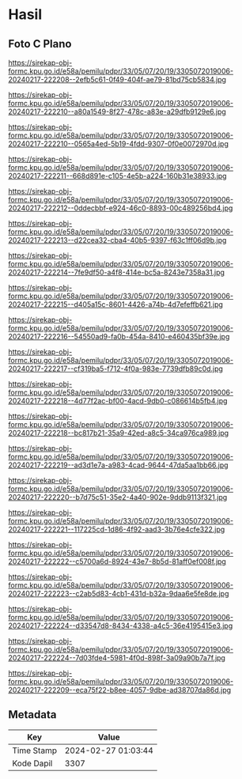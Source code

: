 # Hasil

## Foto C Plano

https://sirekap-obj-formc.kpu.go.id/e58a/pemilu/pdpr/33/05/07/20/19/3305072019006-20240217-222208--2efb5c61-0f49-404f-ae79-81bd75cb5834.jpg

https://sirekap-obj-formc.kpu.go.id/e58a/pemilu/pdpr/33/05/07/20/19/3305072019006-20240217-222210--a80a1549-8f27-478c-a83e-a29dfb9129e6.jpg

https://sirekap-obj-formc.kpu.go.id/e58a/pemilu/pdpr/33/05/07/20/19/3305072019006-20240217-222210--0565a4ed-5b19-4fdd-9307-0f0e0072970d.jpg

https://sirekap-obj-formc.kpu.go.id/e58a/pemilu/pdpr/33/05/07/20/19/3305072019006-20240217-222211--668d891e-c105-4e5b-a224-160b31e38933.jpg

https://sirekap-obj-formc.kpu.go.id/e58a/pemilu/pdpr/33/05/07/20/19/3305072019006-20240217-222212--0ddecbbf-e924-46c0-8893-00c489256bd4.jpg

https://sirekap-obj-formc.kpu.go.id/e58a/pemilu/pdpr/33/05/07/20/19/3305072019006-20240217-222213--d22cea32-cba4-40b5-9397-f63c1ff06d9b.jpg

https://sirekap-obj-formc.kpu.go.id/e58a/pemilu/pdpr/33/05/07/20/19/3305072019006-20240217-222214--7fe9df50-a4f8-414e-bc5a-8243e7358a31.jpg

https://sirekap-obj-formc.kpu.go.id/e58a/pemilu/pdpr/33/05/07/20/19/3305072019006-20240217-222215--d405a15c-8601-4426-a74b-4d7efeffb621.jpg

https://sirekap-obj-formc.kpu.go.id/e58a/pemilu/pdpr/33/05/07/20/19/3305072019006-20240217-222216--54550ad9-fa0b-454a-8410-e460435bf39e.jpg

https://sirekap-obj-formc.kpu.go.id/e58a/pemilu/pdpr/33/05/07/20/19/3305072019006-20240217-222217--cf319ba5-f712-4f0a-983e-7739dfb89c0d.jpg

https://sirekap-obj-formc.kpu.go.id/e58a/pemilu/pdpr/33/05/07/20/19/3305072019006-20240217-222218--4d77f2ac-bf00-4acd-9db0-c086614b5fb4.jpg

https://sirekap-obj-formc.kpu.go.id/e58a/pemilu/pdpr/33/05/07/20/19/3305072019006-20240217-222218--bc817b21-35a9-42ed-a8c5-34ca976ca989.jpg

https://sirekap-obj-formc.kpu.go.id/e58a/pemilu/pdpr/33/05/07/20/19/3305072019006-20240217-222219--ad3d1e7a-a983-4cad-9644-47da5aa1bb66.jpg

https://sirekap-obj-formc.kpu.go.id/e58a/pemilu/pdpr/33/05/07/20/19/3305072019006-20240217-222220--b7d75c51-35e2-4a40-902e-9ddb9113f321.jpg

https://sirekap-obj-formc.kpu.go.id/e58a/pemilu/pdpr/33/05/07/20/19/3305072019006-20240217-222221--117225cd-1d86-4f92-aad3-3b76e4cfe322.jpg

https://sirekap-obj-formc.kpu.go.id/e58a/pemilu/pdpr/33/05/07/20/19/3305072019006-20240217-222222--c5700a6d-8924-43e7-8b5d-81aff0ef008f.jpg

https://sirekap-obj-formc.kpu.go.id/e58a/pemilu/pdpr/33/05/07/20/19/3305072019006-20240217-222223--c2ab5d83-4cb1-431d-b32a-9daa6e5fe8de.jpg

https://sirekap-obj-formc.kpu.go.id/e58a/pemilu/pdpr/33/05/07/20/19/3305072019006-20240217-222224--d33547d8-8434-4338-a4c5-36e4195415e3.jpg

https://sirekap-obj-formc.kpu.go.id/e58a/pemilu/pdpr/33/05/07/20/19/3305072019006-20240217-222224--7d03fde4-5981-4f0d-898f-3a09a90b7a7f.jpg

https://sirekap-obj-formc.kpu.go.id/e58a/pemilu/pdpr/33/05/07/20/19/3305072019006-20240217-222209--eca75f22-b8ee-4057-9dbe-ad38707da86d.jpg


## Metadata

| Key        | Value               |
| ---------- | ------------------- |
| Time Stamp | 2024-02-27 01:03:44 |
| Kode Dapil | 3307                |



